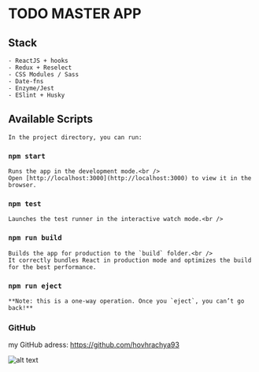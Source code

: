 # TODO MASTER APP

## Stack
    - ReactJS + hooks
    - Redux + Reselect
    - CSS Modules / Sass
    - Date-fns
    - Enzyme/Jest
    - ESlint + Husky

## Available Scripts
    In the project directory, you can run:

### `npm start`
    Runs the app in the development mode.<br />
    Open [http://localhost:3000](http://localhost:3000) to view it in the browser.

### `npm test`
    Launches the test runner in the interactive watch mode.<br />

### `npm run build`
    Builds the app for production to the `build` folder.<br />
    It correctly bundles React in production mode and optimizes the build for the best performance.

### `npm run eject`
    **Note: this is a one-way operation. Once you `eject`, you can’t go back!**

### GitHub

my GitHub adress: https://github.com/hovhrachya93

![alt text](https://cdn2.iconfinder.com/data/icons/world-flag-icons/256/Flag_of_Armenia.png)
